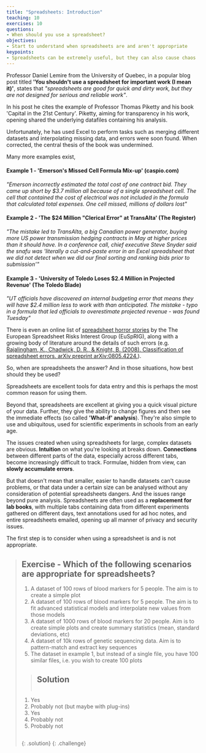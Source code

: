 ```yaml
---
title: "Spreadsheets: Introduction"
teaching: 10
exercises: 10
questions:
- When should you use a spreadsheet?
objectives:
- Start to understand when spreadsheets are and aren't appropriate
keypoints:
- Spreadsheets can be extremely useful, but they can also cause chaos
---
```


Professor Daniel Lemire from the University of Quebec, in a popular blog post titled **'You shouldn't use a spreadsheet for important work (I mean it)'**, 
states that *"spreadsheets are good for quick and dirty work, but they are not designed for serious and reliable work"*. 

In his post he cites the example of Professor Thomas Piketty and his book 'Capital in the 21st Century'. Piketty, aiming for transparency in his work, opening shared the underlying datafiles containing his analysis. 

Unfortunately, he has used Excel to perform tasks such as merging different datasets and interpolating missing data, and errors were soon found. When corrected, the central thesis of the book was undermined.

Many more examples exist,  

#### **Example 1** - 'Emerson's Missed Cell Formula Mix-up' (caspio.com)

*"Emerson incorrectly estimated the total cost of one contract bid. They came up short by $3.7 million all because of a single spreadsheet cell. The cell that contained the cost of electrical was not included in the formula that calculated total expenses. One cell missed, millions of dollars lost"*

#### **Example 2** - 'The $24 Million "Clerical Error" at TransAlta' (The Register)

*"The mistake led to TransAlta, a big Canadian power generator, buying more US power transmission hedging contracts in May at higher prices than it should have. In a conference call, chief executive Steve Snyder said the snafu was 'literally a cut-and-paste error in an Excel spreadsheet that we did not detect when we did our final sorting and ranking bids prior to submission'"*

#### **Example 3** - 'University of Toledo Loses $2.4 Million in Projected Revenue' (The Toledo Blade)

*"UT officials have discovered an internal budgeting error that means they will have $2.4 million less to work with than anticipated. The mistake - typo in a formula that led officials to overestimate projected revenue - was found Tuesday"*  

There is even an online list of [spreadsheet horror stories](http://www.eusprig.org/horror-stories.htm) by the The European Spreadsheet Risks Interest Group (EuSpRIG), along with a growing body of literature around the details of such errors (e.g. [Rajalingham, K., Chadwick, D. R., & Knight, B. (2008). Classification of spreadsheet errors. arXiv preprint arXiv:0805.4224.](https://arxiv.org/abs/0805.4224)).

So, when are spreadsheets the answer? And in those situations, how best should they be used?

Spreadsheets are excellent tools for data entry and this is perhaps the most common reason for using them.

Beyond that, spreadsheets are excellent at giving you a quick visual picture of your data. Further, they give the ability to change figures and then see the 
immediate effects (so called **'What-if' analysis**). They're also simple to use and ubiquitous, used for scientific experiments in schools from an early
age.

The issues created when using spreadsheets for large, complex datasets are obvious. **Intuition** on what you're looking at breaks down. **Connections**
between different parts of the data, especially across different tabs, become increasingly difficult to track. Formulae, hidden from view, can
**slowly accumulate errors**. 

But that doesn't mean that smaller, easier to handle datasets can't cause problems, or that data under a certain size can
be analysed without any consideration of potential spreadsheets dangers. And the issues range beyond pure analysis. Spreadsheets are often used
as a **replacement for lab books**, with multiple tabs containing data from different experiments gathered on different days, text annotations used for
ad hoc notes, and entire spreadsheets emailed, opening up all manner of privacy and security issues.

The first step is to consider when using a spreadsheet is and is not appropriate.

> ## Exercise - Which of the following scenarios are appropriate for spreadsheets?
> 
> 1. A dataset of 100 rows of blood markers for 5 people. The aim is to create a simple plot
> 2. A dataset of 100 rows of blood markers for 5 people. The aim is to fit advanced statistical models and interpolate new values from those models
> 3. A dataset of 1000 rows of blood markers for 20 people. Aim is to create simple plots and create summary statistics (mean, standard deviations, etc)
> 4. A dataset of 10k rows of genetic sequencing data. Aim is to pattern-match and extract key sequences
> 5. The dataset in example 1, but instead of a single file, you have 100 similar files, i.e. you wish to create 100 plots
> 
>
> > ## Solution
> >
> >
> > ~~~
> 1. Yes
> 2. Probably not (but maybe with plug-ins)
> 3. Yes
> 4. Probably not
> 5. Probably not
> > ~~~
> {: .solution}
{: .challenge}